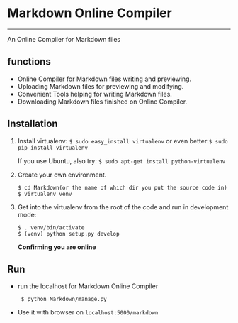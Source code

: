 # Markdown Online Compiler

***

An Online Compiler for Markdown files

## functions

* Online Compiler for Markdown files writing and previewing.
* Uploading Markdown files for previewing and modifying.
* Convenient Tools helping for writing Markdown files.
* Downloading Markdown files finished on Online Compiler.

## Installation

1. Install virtualenv: `$ sudo easy_install virtualenv`
   or even better:`$ sudo pip install virtualenv`

   If you use Ubuntu, also try: `$ sudo apt-get install python-virtualenv`
2. Create your own environment.

   ```
   $ cd Markdown(or the name of which dir you put the source code in)
   $ virtualenv venv
   ```
3. Get into the virtualenv from the root of the code and run in development mode:

   ```
   $ . venv/bin/activate
   $ (venv) python setup.py develop
   ```

   **Confirming you are online**

## Run

* run the localhost for Markdown Online Compiler
  ```
   $ python Markdown/manage.py
  ```
* Use it with browser on `localhost:5000/markdown`
